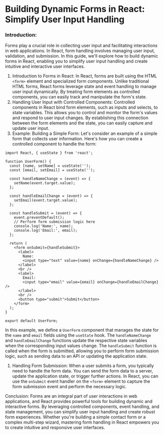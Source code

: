 

# Building Dynamic Forms in React: Simplify User Input Handling

### Introduction:
Forms play a crucial role in collecting user input and facilitating interactions in web applications. In React, form handling involves managing user input, validation, and submission. In this guide, we'll explore how to build dynamic forms in React, enabling you to simplify user input handling and create intuitive and interactive user interfaces.

1. Introduction to Forms in React:
In React, forms are built using the HTML `<form>` element and specialized form components. Unlike traditional HTML forms, React forms leverage state and event handling to manage user input dynamically. By treating form elements as controlled components, you can easily track and manipulate the form's state.
2. Handling User Input with Controlled Components:
Controlled components in React bind form elements, such as inputs and selects, to state variables. This allows you to control and monitor the form's values and respond to user input changes. By establishing this connection between the form elements and the state, you can easily capture and update user input.
3. Example: Building a Simple Form:
Let's consider an example of a simple form that collects user information. Here's how you can create a controlled component to handle the form:

```
import React, { useState } from 'react';

function UserForm() {
  const [name, setName] = useState('');
  const [email, setEmail] = useState('');

  const handleNameChange = (event) => {
    setName(event.target.value);
  };

  const handleEmailChange = (event) => {
    setEmail(event.target.value);
  };

  const handleSubmit = (event) => {
    event.preventDefault();
    // Perform form submission logic here
    console.log('Name:', name);
    console.log('Email:', email);
  };

  return (
    <form onSubmit={handleSubmit}>
      <label>
        Name:
        <input type="text" value={name} onChange={handleNameChange} />
      </label>
      <br />
      <label>
        Email:
        <input type="email" value={email} onChange={handleEmailChange} />
      </label>
      <br />
      <button type="submit">Submit</button>
    </form>
  );
}

export default UserForm;

```

In this example, we define a `UserForm` component that manages the state for the `name` and `email` fields using the `useState` hook. The `handleNameChange` and `handleEmailChange` functions update the respective state variables when the corresponding input values change. The `handleSubmit` function is called when the form is submitted, allowing you to perform form submission logic, such as sending data to an API or updating the application state.

1. Handling Form Submission:
When a user submits a form, you typically need to handle the form data. You can send the form data to a server, update the application state, or trigger further actions. In React, you can use the `onSubmit` event handler on the `<form>` element to capture the form submission event and perform the necessary logic.

Conclusion:
Forms are an integral part of user interactions in web applications, and React provides powerful tools for building dynamic and interactive forms. By leveraging controlled components, event handling, and state management, you can simplify user input handling and create robust form experiences. Whether you're building a simple contact form or a complex multi-step wizard, mastering form handling in React empowers you to create intuitive and responsive user interfaces.